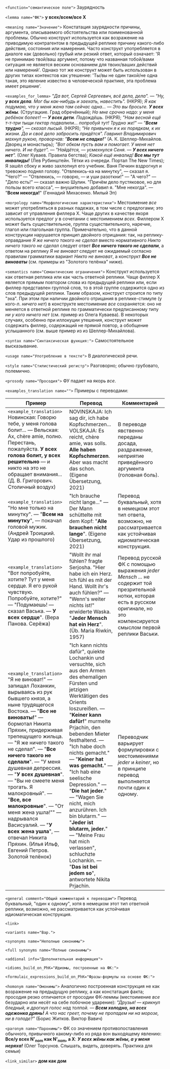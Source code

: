 `<function="семантическое поле">` Заурядность

`<lemma name="ФК">` **у всех/всем/все X**

`<meaning name="Значение">`  Констатация заурядности причины, аргумента, описываемого обстоятельства или поименованной проблемы. Обычно конструкт используется как возражение на приводимую контрагентом в предыдущей реплике причину какого-либо действия, состояния или намерения. Часто конструкт употребляется в диалоге как (довольно) грубый или резкий ответ, который означает: 'Я не принимаю твой/ваш аргумент, потому что названная тобой/вами ситуация не является веским основанием для твоих/ваших действий или намерений'. Однако тот же конструкт может быть использован в других типах контекстов как утешение: 'Ты/вы не один такой/не одна такая, это явление известно в человеческой практике, эта проблема имеет решение'. 

`<examples_for_lemma>` _"Да вот, Сергей Сергеевич, всё дела, дела". ― "Ну, **у всех дела**. Мог бы как-нибудь и заехать, навестить"._ (НКРЯ); _Я как подумаю, что у меня жена там сейчас одна… —  Это вы бросьте. **У всех жёны**._ (Стругацкие. Град обречённый); _Но мне срочно надо: у меня ребёнок болеет! ― **У всех дети**. Подождёшь._ (НКРЯ); _"Нам весной ещё т-т-три тыщи гектар подвалили… попробуй тут! Трудно же!" ― "**Всем трудно**", ― сказал лысый._ (НКРЯ); _"Не привычен я к их порядкам, к их жизни. Да и своё дело забросить придётся". Гавриил Владимирович махнул рукою, проворчав: "**Всем не сладко!**"_ (А. К. Шеллер-Михайлов. Дворец и монастырь); _"Вот обком пусть вам и помогает. У меня нет ничего. И не будет". — "Найдётся, — усмехнулся Сеня. — **У всех ничего нет**"._ (Олег Куваев. Правила бегства); _Какой ещё инвалид!  **Все мы тут инвалиды!**_ (Лев Рубинштейн. Тётки из очереди. Портал The New Times); Я зашёл сбоку и живо захлопнул его учебник. Ваня Печкин вздрогнул и тревожно поднял голову. "Отвлекись-ка на минутку", &mdash; сказал я. "Чего?" &mdash; "Отвлекись, &mdash; говорю, &mdash; и уши разоткни!" &mdash; "А чего?" &mdash; "Дело есть!" &mdash; сказал важно Шулин. "Причём дело пустяковое, но для пользы всего класса", &mdash; внушительно добавил я. "Мне некогда". &mdash; "**Всем некогда!**" (Геннадий Михасенко. Милый Эп)

`<morpology name="Морфологические характеристики">` Местоимение _все_ может употребляться в разных падежах, в том числе с предлогами; это зависит от управления филлера X. Чаще других в качестве якоря используется предлог _у_ в сочетании с местоимением _всех_. Филлером X может быть существительное, группа существительного, наречие, глагол или глагольная группа. Примечательно, что в данной конструкции нарушается принцип двойного отрицания: так, на реплику-оправдание _Я же ничего такого не сделал_ вместо нормативного _Никто ничего такого не сделал_ следует ответ _**Все ничего такого не сделали**_, а ответом на реплику _Я не виноват_ следует не ожидаемый согласно правилам грамматики вариант _Никто не виноват_, а конструкт _**Все не виноваты**_ (см. примеры из "Золотого телёнка" ниже). 

`<semantics name="Семантические ограничения">` Конструкт используется как ответная реплика или как часть ответной реплики. Чаще филлер X является прямым повтором слова из предыдущей реплики или, если филлер представлен группой слов, то в этой группе содержится одно из слов предыдущей реплики. Таким образом, конструкт строится по типу "эха". При этом при наличии двойного отрицания в реплике-стимуле (у кого-л. _ничего нет_) в конструкте местоимение _все_ сохраняется: оно не меняется в ответной реплике по грамматически предписанному типу _ни у кого ничего нет_ (см. пример из Олега Куваева). В некоторых случаях, особенно при иллокуции утешения, конструкт может содержать филлер, содержащий не прямой повтор, а обобщение услышанного (см. выше пример из из Шеллер-Михайлова).   

`<syntax name="Синтаксическая функция:">` Самостоятельное высказывание.
  
`<usage name="Употребление в тексте">` В диалогической речи. 

`<style name="Стилистический регистр">` Разговорно; обычно грубовато, полемично.

`<prosody name="Просодия">` ФУ падает на якорь _все_. 

`<examples_translation name="">` Примеры с переводами: 

 Пример | Перевод | Комментарий
--- | --- | ---
`<example_translation>`  Новинская: Говорю тебе, у меня голова болит... &mdash; Вельская: Ах, chère amie, полно. Перестань, пожалуйста. **У всех голова болит, у всех решительно** &mdash; и никто на это не обращает внимания... (Д. В. Григорович. Столичный воздух) | NOVINSKAJA: Ich sag dir, ich habe Kopfschmerzen... VOLSKAJA: Es reicht, chère amie, was solls. **Alle haben Kopfschmerzen**. Aber was macht das schon. (Eigene Übersetzung, 2021) | В переводе явственно переданы досада, раздражение, неприятие приведённого аргумента (головная боль).
`<example_translation>` "Но мне только на минутку". ― "**Всем на минутку**", ― покачал головой мужик. (Андрей Троицкий. Удар из прошлого) | "Ich brauche nicht lange..." &mdash; Der Mann schüttelte mit dem Kopf: "**Alle brauchen nicht lange**". (Eigene Übersetzung, 2021) | Перевод буквальный, хотя в немецком этот тип ответа, возможно, не рассматривается как устойчивая идиоматическая конструкция. 
`<example_translation>` "Вот попробуйте, хотите? Тут у меня сердце. Я его рукой чувствую. Попробуйте, хотите?" &mdash; "Подумаешь! — сказал Васька. — **У всех сердце**". (Вера Панова. Серёжа) | "Wollt ihr mal fühlen? fragte Serjosha. "Hier habe ich ein Herz. Ich fühl es mit der Hand. Wollt ihr's auch fühlen?" &mdash; "Wenn's weiter nichts ist!" erwiderte Waska. "**Jeder Mensch hat ein Herz**". (Üb. Maria Riwkin, 1957) | Перевод русской ФК с помощью выражения _jeder Mensch ..._ не содержит той презрительной нотки, которая есть в русском оригинале, но это компенсируется смыслом первой реплики Васьки.
`<example_translation>` "Я не виноват!" &mdash; запищал Лоханкин, вырываясь из рук бывшего князя, а ныне трудящегося Востока. &mdash; "**Все не виноваты!**" &mdash; бормотал Никита Пряхин, придерживая трепещущего жильца. &mdash; "Я же ничего такого не сделал". &mdash; "**Все ничего такого не сделали**".  &mdash; "У меня душевная депрессия. &mdash; "**У всех душевная**". &mdash; "Вы не смеете меня трогать. Я малокровный". &mdash; "**Все, все малокровные**". &mdash; "От меня жена ушла!"" &mdash; надрывался Васисуалий. &mdash; "**У всех жена ушла**", &mdash; отвечал Никита Пряхин. (Илья Ильф, Евгений Петров. Золотой телёнок) | "Ich kann nichts dafür", quiekte Lochankin und versuchte, sich aus den Armen des ehemaligen Fürsten und jetzigen Werktätigen des Orients loszureißen. &mdash; "**Keiner kann dafür!**" murmelte Prjachin, den bebenden Mieter festhaltend. &mdash; "Ich habe doch nichts gemacht." &mdash; "**Keiner hat was gemacht.**" &mdash; "Ich hab eine seelische Depression." &mdash; "**Die hat jeder.**" &mdash; "Wagen Sie nicht, mich anzurühren. Ich bin blutarm." &mdash; "**Jeder ist blutarm, jeder.**" &mdash; "Meine Frau hat mich verlassen", schluchzte Lochankin. &mdash; "**Das ist bei jedem so**", antwortete Nikita Prjachin. | Переводчик варьирует формулировки с местоимениями _jeder_ и _keiner_, но в принципе перевод выполняется почти один к одному.

`<general comment="Общий комментарий к переводам">` Перевод буквальный, "один к одному", хотя в немецком этот тип ответной реплики, возможно, не рассматривается как устойчивая идиоматическая конструкция. 

`<link>` 

`<variants name="Вар.">` 

`<synonyms name="Неполные синонимы">` 

`<full synonyms name="Полные синонимы">`

`<addional info="Дополнительная информация">`

`<idioms_build_on_PhK="Идиомы, построенные на ФК:">`

`<formulaic_expressions_build_on_PhK="Фразы-формулы на основе ФК:">`
 
`<homonym name="Омонимы">` Аналогично построенная конструкция не как возражение на предыдущую реплику, а как констатация факта; просодия резко отличается от просодии ФК-леммы (местоимение _все_ безударно или несёт на себе побочное ударение): _"Друзья! &mdash; крикнул бледный, и дрогнул голос над толпой. &mdash; **Всем холодно, на всех одежонка дрянь!** А что нас греет, почему не пропадем ни на морозе, ни в голоде?"_ (Борис Житков. Виктор Вавич) 

`<paronym name="Паронимы">` ФК со значением противопоставления обычного, привычного какому-либо из ряда вон выходящему явлению: **Все/у всех N'<sub>nom</sub> как N'<sub>nom</sub>, а X**: _**У всех жёны как жёны, а у меня неряха!**_ (Олег Торсунов. Слышать, видеть, доверять. Практика для семьи)

`<link_similar>` **дом как дом**
